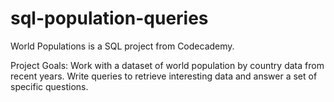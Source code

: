 # sql-population-queries
World Populations is a SQL project from Codecademy.

Project Goals:
Work with a dataset of world population by country data from recent years.
Write queries to retrieve interesting data and answer a set of specific questions.
